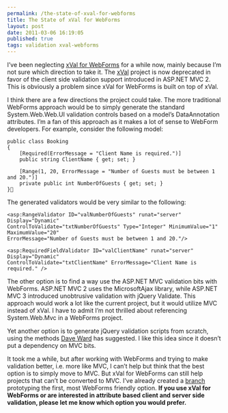 ```yaml
---
permalink: /the-state-of-xval-for-webforms
title: The State of xVal for WebForms 
layout: post
date: 2011-03-06 16:19:05
published: true
tags: validation xval-webforms
---
```



I’ve been neglecting [xVal for WebForms](http://xvalwebforms.codeplex.com/) for a while now, mainly because I’m not sure which direction to take it. The [xVal](http://xval.codeplex.com/) project is now deprecated in favor of the client side validation support introduced in ASP.NET MVC 2. This is obviously a problem since xVal for WebForms is built on top of xVal.

I think there are a few directions the project could take. The more traditional WebForms approach would be to simply generate the standard System.Web.Web.UI validation controls based on a model’s DataAnnotation attributes. I’m a fan of this approach as it makes a lot of sense to WebForm developers. For example, consider the following model:

    public class Booking
    {
        [Required(ErrorMessage = "Client Name is required.")]
        public string ClientName { get; set; }

        [Range(1, 20, ErrorMessage = "Number of Guests must be between 1 and 20.")]
        private public int NumberOfGuests { get; set; }
    }

The generated validators would be very similar to the following:

    <asp:RangeValidator ID="valNumberOfGuests" runat="server" Display="Dynamic"
    ControlToValidate="txtNumberOfGuests" Type="Integer" MinimumValue="1" MaximumValue="20"
    ErrorMessage="Number of Guests must be between 1 and 20."/>

    <asp:RequiredFieldValidator ID="valClientName" runat="server" Display="Dynamic"
    ControlToValidate="txtClientName" ErrorMessage="Client Name is required." />

The other option is to find a way use the ASP.NET MVC validation bits with WebForms. ASP.NET MVC 2 uses the MicrosoftAjax library, while ASP.NET MVC 3 introduced unobtrusive validation with jQuery Validate. This approach would work a lot like the current project, but it would utilize MVC instead of xVal. I have to admit I’m not thrilled about referencing System.Web.Mvc in a WebForms project.

Yet another option is to generate jQuery validation scripts from scratch, using the methods [Dave Ward](http://encosia.com/2009/11/04/using-jquery-validation-with-asp-net-webforms/) has suggested. I like this idea since it doesn’t put a dependency on MVC bits.

It took me a while, but after working with WebForms and trying to make validation better, i.e. more like MVC, I can’t help but think that the best option is to simply move to MVC. But xVal for WebForms can still help projects that can’t be converted to MVC. I’ve already created a [branch](http://xvalwebforms.codeplex.com/SourceControl/list/changesets?branch=nativeWebFormValidation) prototyping the first, most WebForms friendly option. **If you use xVal for WebForms or are interested in attribute based client and server side validation, please let me know which option you would prefer.**


